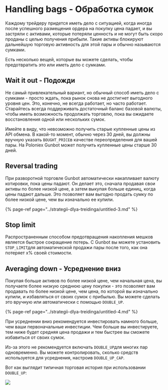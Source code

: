 # Handling bags - Обработка сумок

Каждому трейдеру придется иметь дело с ситуацией, когда иногда после успешного размещения ордера на покупку цена падает, и вы застряли с активами, которые потеряли ценность и не могут быть скоро проданы с целью получения прибыли. Такие активы блокируют дальнейшую торговую активность для этой пары и обычно называются сумками. 

Есть несколько вещей, которые вы можете сделать, чтобы предотвратить это или иметь дело с сумками.

## Wait it out - Подожди <a id="wait-it-out"></a>

Не самый привлекательный вариант, но обычный способ иметь дело с сумками - просто ждать, пока рынок снова не достигнет выгодного уровня цен. Это, конечно, не всегда работает, но часто работает. Старайтесь всегда поддерживать достаточный баланс базовой валюты, чтобы иметь возможность продолжать торговлю, пока вы ожидаете восстановления одной или нескольких сумок. 

Имейте в виду, что невозможно получить старые купленные цены из API обмена. В какой-то момент, обычно через 30 дней, вы должны вручную указать `BOUGHT_PRICE`в качестве переопределения для вашей пары. На Poloniex Gunbot может получить купленные цены старше 30 дней.

## Reversal trading <a id="reversal-trading"></a>

При разворотной торговле Gunbot автоматически накапливает валюту котировки, пока цены падают. Он делает это, сначала продавая свои активы по более низкой цене, а затем выкупая больше единиц, когда цены падают дальше. Это позволяет вам выгодно продать сумку по более низкой цене, чем вы изначально ее купили.

{% page-ref page="../strategii-dlya-treidinga/untitled-3.md" %}

## Stop limit <a id="stop-limit"></a>

Распространенным способом предотвращения накопления мешков является быстрое сокращение потерь. С Gunbot вы можете установить `STOP_LIMIT`для автоматической продажи пары после того, как она потеряет х% своей стоимости.

## Averaging down - Усреднение вниз <a id="averaging-down"></a>

Покупая больше активов по более низкой цене, чем начальная цена, вы получаете более низкую среднюю цену покупки - это позволяет вам продавать по более низкой цене, чем цена, по которой вы изначально купили, и избавляться от своих сумок с прибылью. Вы можете сделать это вручную или автоматически с помощью `DOUBLE_UP`. 

{% page-ref page="../strategii-dlya-treidinga/untitled-4.md" %}

При усреднении вниз рекомендуется инвестировать намного больше, чем ваши первоначальные инвестиции. Чем больше вы инвестируете, тем ниже будет средняя цена продажи и тем быстрее вы сможете избавиться от своих сумок. 

Из-за этого не рекомендуется включать `DOUBLE_UP`для многих пар одновременно. Вы можете контролировать, сколько средств используется для усреднения, настроив `DOUBLE_UP_CAP`. 

Вот как выглядит типичная торговая история при использовании `DOUBLE_UP`:

![](https://user-images.githubusercontent.com/2372008/32096078-95baa8ee-bb05-11e7-8f07-266a7a3952b1.jpg)

